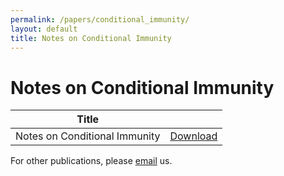 ```yaml
---
permalink: /papers/conditional_immunity/
layout: default
title: Notes on Conditional Immunity
---
```


<h1>Notes on Conditional Immunity</h1>
<table class="table table-hover">
<thead>
<tr class="table-primary">
<th>Title</th>
<th></th>
</tr>
</thead>
<tbody>
<tr class="pages_row">
<td>Notes on Conditional Immunity</td>
<td><a class="btn btn-primary btn-sm" target="_blank" href="{{ site.paper_links.conditional_immunity }}">Download</a></td>
</tr>
</tbody>
</table>
<p>For other publications, please <a href="mailto:support@philomaths.org">email</a> us.</p>
